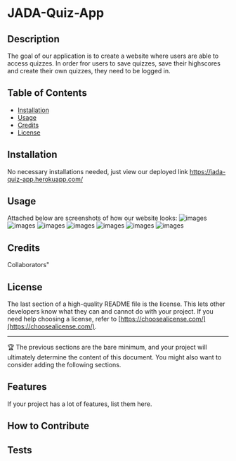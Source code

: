 # JADA-Quiz-App

## Description

The goal of our application  is to create a website where users are able to access quizzes. In order fror users to save quizzes, save their highscores and create their own quizzes, they need to be logged in.

## Table of Contents 

- [Installation](#installation)
- [Usage](#usage)
- [Credits](#credits)
- [License](#license)

## Installation

No necessary installations needed, just view our deployed link https://jada-quiz-app.herokuapp.com/

## Usage

Attached below are screenshots of how our website looks:
    ![images](assets/JADA1.png)
    ![images](assets/JADA2.png)
    ![images](assets/JADA3.png)
    ![images](assets/JADA4.png)
    ![images](assets/JADA5.png)
    ![images](assets/JADA6.png)
    ![images](assets/JADA7.png)

## Credits

Collaborators"


## License

The last section of a high-quality README file is the license. This lets other developers know what they can and cannot do with your project. If you need help choosing a license, refer to [https://choosealicense.com/](https://choosealicense.com/).

---

🏆 The previous sections are the bare minimum, and your project will ultimately determine the content of this document. You might also want to consider adding the following sections.



## Features

If your project has a lot of features, list them here.

## How to Contribute


## Tests

